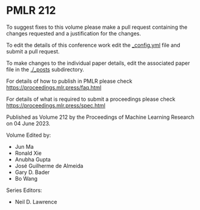 # PMLR 212

To suggest fixes to this volume please make a pull request containing the changes requested and a justification for the changes.

To edit the details of this conference work edit the [_config.yml](./_config.yml) file and submit a pull request.

To make changes to the individual paper details, edit the associated paper file in the [./_posts](./_posts) subdirectory.

For details of how to publish in PMLR please check https://proceedings.mlr.press/faq.html

For details of what is required to submit a proceedings please check https://proceedings.mlr.press/spec.html



Published as Volume 212 by the Proceedings of Machine Learning Research on 04 June 2023.

Volume Edited by:
  * Jun Ma
  * Ronald Xie
  * Anubha Gupta
  * José Guilherme de Almeida
  * Gary D. Bader
  * Bo Wang

Series Editors:
  * Neil D. Lawrence
